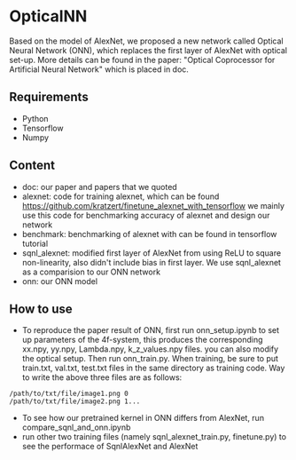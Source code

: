 # OpticalNN
Based on the model of AlexNet, we proposed a new network called Optical Neural Network (ONN), which replaces the first layer of AlexNet with optical set-up. More details can be found in the paper: "Optical Coprocessor for Artificial Neural Network" which is placed in doc.

## Requirements
- Python
- Tensorflow
- Numpy

## Content
- doc: our paper and papers that we quoted
- alexnet: code for training alexnet, which can be found https://github.com/kratzert/finetune_alexnet_with_tensorflow we mainly use this code for benchmarking accuracy of alexnet and design our network
- benchmark: benchmarking of alexnet with can be found in tensorflow tutorial
- sqnl_alexnet: modified first layer of AlexNet from using ReLU to square non-linearity, also didn't include bias in first layer. We use sqnl_alexnet as a comparision to our ONN network
- onn: our ONN model

## How to use
- To reproduce the paper result of ONN, first run onn_setup.ipynb to set up parameters of the 4f-system, this produces the corresponding xx.npy, yy.npy, Lambda.npy, k_z_values.npy files. you can also modify the optical setup.  Then run onn_train.py. When training, be sure to put train.txt, val.txt, test.txt files in the same directory as training code. Way to write the above three files are as follows:
```
/path/to/txt/file/image1.png 0
/path/to/txt/file/image2.png 1...
```
- To see how our pretrained kernel in ONN differs from AlexNet, run compare_sqnl_and_onn.ipynb
- run other two training files (namely sqnl_alexnet_train.py, finetune.py) to see the performace of SqnlAlexNet and AlexNet

